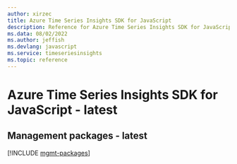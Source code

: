 ```yaml
---
author: xirzec
title: Azure Time Series Insights SDK for JavaScript
description: Reference for Azure Time Series Insights SDK for JavaScript
ms.data: 08/02/2022
ms.author: jeffish
ms.devlang: javascript
ms.service: timeseriesinsights
ms.topic: reference
---
```

# Azure Time Series Insights SDK for JavaScript - latest

## Management packages - latest
[!INCLUDE [mgmt-packages](time-series-insights-mgmt-index.md)]